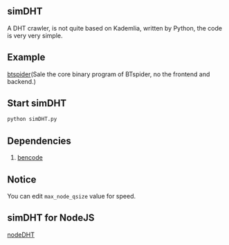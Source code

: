 ## simDHT
A DHT crawler, is not quite based on Kademlia, written by Python, the code is very very simple.

## Example
[btspider](http://demo.btspider.net)(Sale the core binary program of BTspider, no the frontend and backend.)

## Start simDHT
```bash
python simDHT.py
```

## Dependencies
1. [bencode](https://pypi.python.org/pypi/bencode/1.0)

## Notice
You can edit `max_node_qsize` value for speed.

## simDHT for NodeJS
[nodeDHT](https://github.com/laomayi/nodeDHT)

